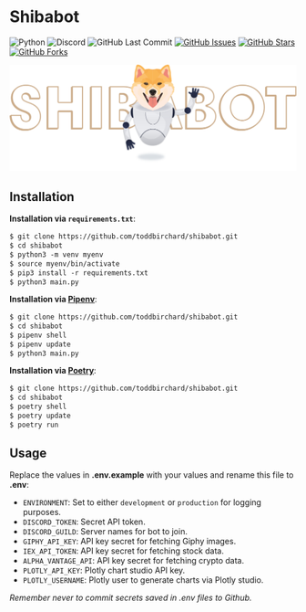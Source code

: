 # Shibabot

![Python](https://img.shields.io/badge/Python-v^3.8-blue.svg?logo=python&longCache=true&logoColor=white&colorB=5e81ac&style=flat-square&colorA=4c566a)
![Discord](https://img.shields.io/badge/Discord-v1.0.1-blue.svg?longCache=true&logo=discord&style=flat-square&logoColor=white&colorB=B48EAD&colorA=4c566a)
![GitHub Last Commit](https://img.shields.io/github/last-commit/google/skia.svg?style=flat-square&colorA=4c566a&colorB=a3be8c&logo=GitHub)
[![GitHub Issues](https://img.shields.io/github/issues/toddbirchard/shibabot.svg?style=flat-square&colorA=4c566a&logo=GitHub&colorB=ebcb8b)](https://github.com/toddbirchard/shibabot/issues)
[![GitHub Stars](https://img.shields.io/github/stars/toddbirchard/shibabot.svg?style=flat-square&colorA=4c566a&logo=GitHub&colorB=ebcb8b)](https://github.com/toddbirchard/shibabot/stargazers)
[![GitHub Forks](https://img.shields.io/github/forks/toddbirchard/shibabot.svg?style=flat-square&colorA=4c566a&logo=GitHub&colorB=ebcb8b)](https://github.com/toddbirchard/shibabot/network)

![Shibabot](https://github.com/toddbirchard/shibabot/blob/master/.github/shibabot@2x.png?raw=true)


## Installation

**Installation via `requirements.txt`**:

```shell
$ git clone https://github.com/toddbirchard/shibabot.git
$ cd shibabot
$ python3 -m venv myenv
$ source myenv/bin/activate
$ pip3 install -r requirements.txt
$ python3 main.py
```

**Installation via [Pipenv](https://pipenv-fork.readthedocs.io/en/latest/)**:

```shell
$ git clone https://github.com/toddbirchard/shibabot.git
$ cd shibabot
$ pipenv shell
$ pipenv update
$ python3 main.py
```

**Installation via [Poetry](https://python-poetry.org/)**:

```shell
$ git clone https://github.com/toddbirchard/shibabot.git
$ cd shibabot
$ poetry shell
$ poetry update
$ poetry run
```

## Usage

Replace the values in **.env.example** with your values and rename this file to **.env**:

* `ENVIRONMENT`: Set to either `development` or `production` for logging purposes.
* `DISCORD_TOKEN`: Secret API token.
* `DISCORD_GUILD`: Server names for bot to join.
* `GIPHY_API_KEY`: API key secret for fetching Giphy images.
* `IEX_API_TOKEN`: API key secret for fetching stock data.
* `ALPHA_VANTAGE_API`: API key secret for fetching crypto data.
* `PLOTLY_API_KEY`: Plotly chart studio API key.
* `PLOTLY_USERNAME`: Plotly user to generate charts via Plotly studio.

*Remember never to commit secrets saved in .env files to Github.*
